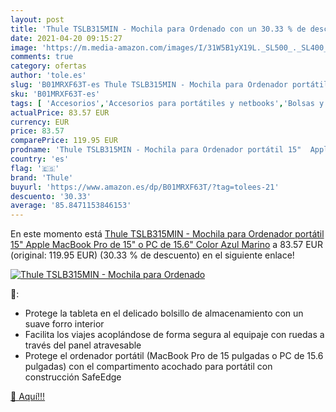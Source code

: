 ```yaml
---
layout: post
title: 'Thule TSLB315MIN - Mochila para Ordenado con un 30.33 % de descuento'
date: 2021-04-20 09:15:27
image: 'https://m.media-amazon.com/images/I/31W5B1yX19L._SL500_._SL400_.jpg'
comments: true
category: ofertas
author: 'tole.es'
slug: 'B01MRXF63T-es Thule TSLB315MIN - Mochila para Ordenador portátil 15"...'
sku: 'B01MRXF63T-es'
tags: [ 'Accesorios','Accesorios para portátiles y netbooks','Bolsas y fundas para portátiles y netbooks','Informática','Mochilas para portátiles y netbooks','apple','thule', ]
actualPrice: 83.57 EUR
currency: EUR
price: 83.57
comparePrice: 119.95 EUR
prodname: 'Thule TSLB315MIN - Mochila para Ordenador portátil 15"  Apple MacBook Pro de 15" o PC de 15.6"  Color Azul Marino'
country: 'es'
flag: '🇪🇸'
brand: 'Thule'
buyurl: 'https://www.amazon.es/dp/B01MRXF63T/?tag=tolees-21'
descuento: '30.33'
average: '85.8471153846153'
---
```


En este momento está [Thule TSLB315MIN - Mochila para Ordenador portátil 15"  Apple MacBook Pro de 15" o PC de 15.6"  Color Azul Marino](https://www.amazon.es/dp/B01MRXF63T/?tag=tolees-21) a 83.57 EUR (original: 119.95 EUR) (30.33 %  de descuento) en el siguiente enlace!

[![Thule TSLB315MIN - Mochila para Ordenado](https://m.media-amazon.com/images/I/31W5B1yX19L._SL500_._SL400_.jpg)](https://www.amazon.es/dp/B01MRXF63T/?tag=tolees-21)

🔎:

- Protege la tableta en el delicado bolsillo de almacenamiento con un suave forro interior
- Facilita los viajes acoplándose de forma segura al equipaje con ruedas a través del panel atravesable
- Protege el ordenador portátil (MacBook Pro de 15 pulgadas o PC de 15.6 pulgadas) con el compartimento acochado para portátil con construcción SafeEdge

[🛒 Aquí!!!](https://www.amazon.es/dp/B01MRXF63T/?tag=tolees-21)
